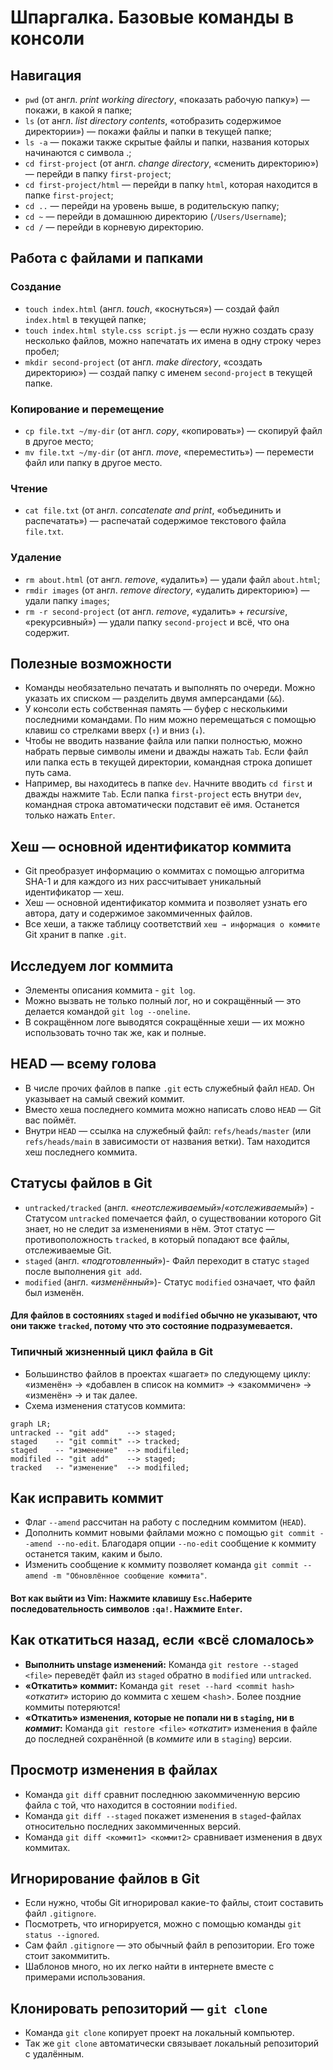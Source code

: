 # Шпаргалка. Базовые команды в консоли  
  
## Навигация  
  
- `pwd` (от англ. *print working directory*, «показать рабочую папку») — покажи, в какой я папке;  
- `ls` (от англ. *list directory contents*, «отобразить содержимое директории») — покажи файлы и папки в текущей папке;  
- `ls -a` — покажи также скрытые файлы и папки, названия которых начинаются с символа .;  
- `cd first-project` (от англ. *change directory*, «сменить директорию») — перейди в папку `first-project`;  
- `cd first-project/html` — перейди в папку `html`, которая находится в папке `first-project`;  
- `cd ..` — перейди на уровень выше, в родительскую папку;  
- `cd ~` — перейди в домашнюю директорию (`/Users/Username`);  
- `cd /` — перейди в корневую директорию.  

## Работа с файлами и папками  
  
### Создание  
- `touch index.html` (англ. *touch*, «коснуться») — создай файл `index.html` в текущей папке;  
- `touch index.html style.css script.js` — если нужно создать сразу несколько файлов, можно напечатать их имена в одну строку через пробел;  
- `mkdir second-project` (от англ. *make directory*, «создать директорию») — создай папку с именем `second-project` в текущей папке.  
  
### Копирование и перемещение  
- `cp file.txt ~/my-dir` (от англ. *copy*, «копировать») — скопируй файл в другое место;  
- `mv file.txt ~/my-dir` (от англ. *move*, «переместить») — перемести файл или папку в другое место.  
  
### Чтение  
- `cat file.txt` (от англ. *concatenate and print*, «объединить и распечатать») — распечатай содержимое текстового файла `file.txt`.  
  
### Удаление  
- `rm about.html` (от англ. *remove*, «удалить») — удали файл `about.html`;  
- `rmdir images` (от англ. *remove directory*, «удалить директорию») — удали папку `images`;  
- `rm -r second-project` (от англ. *remove*, «удалить» + *recursive*, «рекурсивный») — удали папку `second-project` и всё, что она содержит.  
  
## Полезные возможности  
- Команды необязательно печатать и выполнять по очереди. Можно указать их списком — разделить двумя амперсандами (`&&`).  
- У консоли есть собственная память — буфер с несколькими последними командами. По ним можно перемещаться с помощью клавиш со стрелками вверх (`↑`) и вниз (`↓`).  
- Чтобы не вводить название файла или папки полностью, можно набрать первые символы имени и дважды нажать `Tab`. Если файл или папка есть в текущей директории, командная строка допишет путь сама.  
- Например, вы находитесь в папке `dev`. Начните вводить `cd first` и дважды нажмите `Tab`. Если папка `first-project` есть внутри `dev`, командная строка автоматически подставит её имя. Останется только нажать `Enter`.  
  
## Хеш — основной идентификатор коммита  
- Git преобразует информацию о коммитах с помощью алгоритма SHA-1 и для каждого из них рассчитывает уникальный идентификатор — хеш.  
- Хеш — основной идентификатор коммита и позволяет узнать его автора, дату и содержимое закоммиченных файлов.  
- Все хеши, а также таблицу соответствий `хеш → информация о коммите` Git хранит в папке `.git`.  

## Исследуем лог коммита  
- Элементы описания коммита - `git log`.  
- Можно вызвать не только полный лог, но и сокращённый — это делается командой `git log --oneline`.  
- В сокращённом логе выводятся сокращённые хеши — их можно использовать точно так же, как и полные.  
  
## HEAD — всему голова  
- В числе прочих файлов в папке `.git` есть служебный файл `HEAD`. Он указывает на самый свежий коммит.  
- Вместо хеша последнего коммита можно написать слово `HEAD` — Git вас поймёт.  
- Внутри `HEAD` — ссылка на служебный файл: `refs/heads/master` (или `refs/heads/main` в зависимости от названия ветки). Там находится хеш последнего коммита.  

## Статусы файлов в Git  
- `untracked/tracked` (англ. «*неотслеживаемый*»/«*отслеживаемый*») - Статусом `untracked` помечается файл, о существовании которого Git знает, но не следит за изменениями в нём. Этот статус — противоположность `tracked`, в который попадают все файлы, отслеживаемые Git.  
- `staged` (англ. «*подготовленный*»)- Файл переходит в статус `staged` после выполнения `git add`.  
- `modified` (англ. «*изменённый*»)- Статус `modified` означает, что файл был изменён.  
  
####  **Для файлов в состояниях `staged` и `modified` обычно не указывают, что они также `tracked`, потому что это состояние подразумевается.**  
  
### Типичный жизненный цикл файла в Git  
- Большинство файлов в проектах «шагает» по следующему циклу: «изменён» → «добавлен в список на коммит» → «закоммичен» → «изменён» → и так далее.  
- Схема изменения статусов коммита:  
```mermaid  
graph LR;  
untracked -- "git add"    --> staged;  
staged    -- "git commit" --> tracked;  
staged    -- "изменение"  --> modifiled;  
modifiled -- "git add"    --> staged;  
tracked   -- "изменение"  --> modifiled;  
```
  
## Как исправить коммит  
- Флаг `--amend` рассчитан на работу с последним коммитом (`HEAD`).  
- Дополнить коммит новыми файлами можно с помощью `git commit --amend --no-edit`. Благодаря опции `--no-edit` сообщение к коммиту останется таким, каким и было.  
- Изменить сообщение к коммиту позволяет команда `git commit --amend -m "Обновлённое сообщение коммита"`. 
  
#### **Вот как выйти из Vim: Нажмите клавишу `Esc`.Наберите последовательность символов `:qa!`. Нажмите `Enter`.**  
  
## Как откатиться назад, если «всё сломалось»  
- **Выполнить unstage изменений:** Команда `git restore --staged <file>` переведёт файл из `staged` обратно в `modified` или `untracked`.  
- **«Откатить» коммит:** Команда `git reset --hard <commit hash>` «*откатит*» историю до коммита с хешем <`hash`>. Более поздние коммиты потеряются!  
- **«Откатить» изменения, которые не попали ни в `staging`, ни в *коммит*:** Команда `git restore <file>` «*откатит*» изменения в файле до последней сохранённой (в *коммите* или в `staging`) версии.  

## Просмотр изменения в файлах  
- Команда `git diff` сравнит последнюю закоммиченную версию файла с той, что находится в состоянии `modified`.  
- Команда `git diff --staged` покажет изменения в `staged`-файлах относительно последних закоммиченных версий. 
- Команда `git diff <коммит1> <коммит2>` сравнивает изменения в двух коммитах.  
  
## Игнорирование файлов в Git  
- Если нужно, чтобы Git игнорировал какие-то файлы, стоит составить файл `.gitignore`.  
- Посмотреть, что игнорируется, можно с помощью команды `git status --ignored`.  
- Сам файл `.gitignore` — это обычный файл в репозитории. Его тоже стоит закоммитить.  
- Шаблонов много, но их легко найти в интернете вместе с примерами использования.  
  
## Клонировать репозиторий — `git clone`  
- Команда `git clone` копирует проект на локальный компьютер.  
- Так же `git clone` автоматически связывает локальный репозиторий с удалённым.  


  















